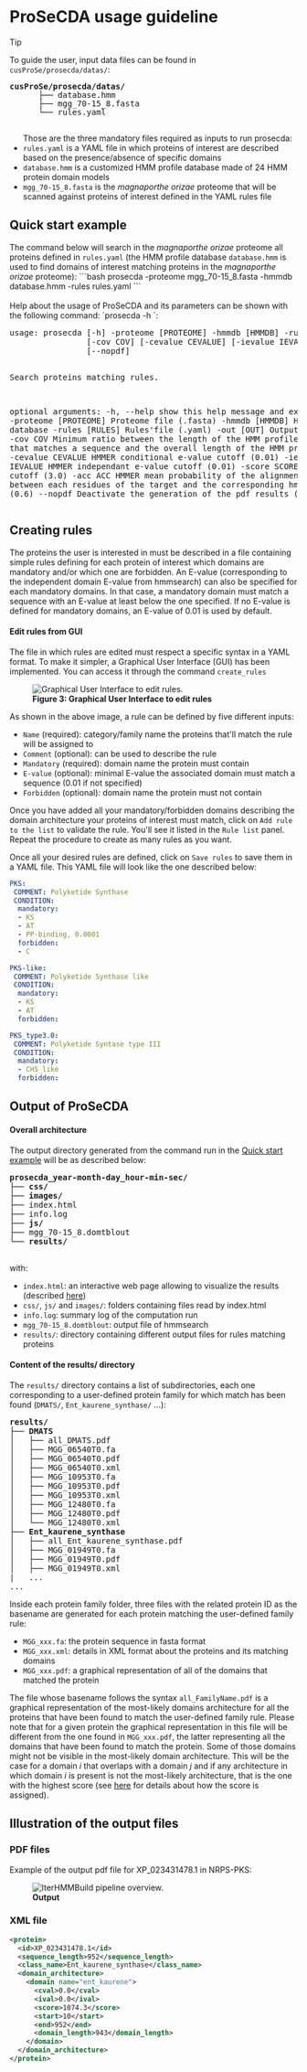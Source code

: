 # ProSeCDA usage guideline

<div class="admonition tip">
    <p class="first admonition-title">
        Tip
    </p>
    <p>
    To guide the user, input data files can be found in <code>cusProSe/prosecda/datas/</code>:
    <pre style="line-height: 15px;"><b>cusProSe/prosecda/datas/</b>
      ├── database.hmm
      ├── mgg_70-15_8.fasta
      └── rules.yaml
    </pre>
    <ul>
    Those are the three mandatory files required as inputs to run prosecda:
    <li><code>rules.yaml</code> is a YAML file in which proteins of interest are described based on the presence/absence of specific domains</li>
    <li><code>database.hmm</code> is a customized HMM profile database made of 24 HMM protein domain models</li>
    <li><code>mgg_70-15_8.fasta</code> is the <i>magnaporthe orizae</i> proteome that will be scanned against proteins of interest defined in the YAML rules file</li>
    </ul>
    </p>
</div>

## Quick start example
<div>
The command below will search in the <i>magnaporthe orizae</i> proteome all proteins defined in <code>rules.yaml</code> (the HMM profile database <code>database.hmm</code> is used to find domains of interest matching proteins in the <i>magnaporthe orizae</i> proteome):
```bash
prosecda -proteome mgg_70-15_8.fasta -hmmdb database.hmm -rules rules.yaml
```
</div>

<br>
Help about the usage of ProSeCDA and its parameters can be shown with the following command: `prosecda -h
`:
<pre class="parameters">usage: prosecda [-h] -proteome [PROTEOME] -hmmdb [HMMDB] -rules [RULES] [-out [OUT]] 
                [-cov COV] [-cevalue CEVALUE] [-ievalue IEVALUE] [-score SCORE] [-acc ACC]
                [--nopdf]

Search proteins matching rules.

optional arguments:
  -h, --help            show this help message and exit
  -proteome [PROTEOME]  Proteome file (.fasta)
  -hmmdb [HMMDB]        HMM profile database
  -rules [RULES]        Rules&apos;file (.yaml)
  -out [OUT]            Output directory
  -cov COV              Minimum ratio between the length of the HMM profile stretch that 
                        matches a sequence and the overall length of the HMM profile (0.0)
  -cevalue CEVALUE      HMMER conditional e-value cutoff (0.01)
  -ievalue IEVALUE      HMMER independant e-value cutoff (0.01)
  -score SCORE          HMMER score cutoff (3.0)
  -acc ACC              HMMER mean probability of the alignment accuracy between each residues
                        of the target and the corresponding hmm state (0.6)
  --nopdf               Deactivate the generation of the pdf results (False)
</pre>


## Creating rules
The proteins the user is interested in must be described in a file containing simple rules defining for each protein of interest which domains are mandatory and/or which one are forbidden. An E-value (corresponding to the independent domain E-value from hmmsearch) can also be specified for each mandatory domains. In that case, a mandatory domain must match a sequence with an E-value at least below the one specified. If no E-value is defined for mandatory domains, an E-value of 0.01 is used by default.

#### Edit rules from GUI
The file in which rules are edited must respect a specific syntax in a YAML format. To make it simpler, a Graphical User Interface (GUI) has been implemented. You can access it through the command `create_rules`


<figure class="fig-prosecda">
    <img src="./img/prosecda_rules.png"
      alt="Graphical User Interface to edit rules.">
    <figcaption>
<b>Figure 3: Graphical User Interface to edit rules</b> 
    </figcaption>
</figure>

As shown in the above image, a rule can be defined by five different inputs:

* `Name` (required): category/family name the proteins that'll match the rule will be assigned to
* `Comment` (optional): can be used to describe the rule
* `Mandatory` (required): domain name the protein must contain
* `E-value` (optional): minimal E-value the associated domain must match a sequence (0.01 if not specified)
* `Forbidden` (optional): domain name the protein must not contain

Once you have added all your mandatory/forbidden domains describing the domain architecture your proteins of interest must match, click on `Add rule to the list` to validate the rule. You'll see it listed in the `Rule list` panel. Repeat the procedure to create as many rules as you want. 

Once all your desired rules are defined, click on `Save rules` to save them in a YAML file. This YAML file will look like the one described below:

```yaml
PKS:
 COMMENT: Polyketide Synthase
 CONDITION:
  mandatory:
  - KS
  - AT
  - PP-binding, 0.0001
  forbidden:
  - C

PKS-like:
 COMMENT: Polyketide Synthase like
 CONDITION:
  mandatory:
  - KS
  - AT
  forbidden:

PKS_type3.0:
 COMMENT: Polyketide Syntase type III
 CONDITION:
  mandatory:
  - CHS_like
  forbidden:

```

## Output of ProSeCDA
#### Overall architecture
The output directory generated from the command run in the [Quick start example](#quick-start-example) will be as described below:

<pre><b>prosecda_year-month-day_hour-min-sec/</b>
├── <b>css/</b>
├── <b>images/</b>
├── index.html
├── info.log
├── <b>js/</b>
├── mgg_70-15_8.domtblout
└── <b>results/</b>
 </pre>

with:
<ul class="myul2">
  <li><code>index.html</code>: an interactive web page allowing to visualize the results (described <a href="#a">here</a>)</li>
  <li><code>css/</code>, <code>js/</code> and <code>images/</code>: folders containing files read by index.html</li>
  <li><code>info.log</code>: summary log of the computation run</li>
  <li><code>mgg_70-15_8.domtblout</code>: output file of hmmsearch</li>
  <li><code>results/</code>: directory containing different output files for rules matching proteins</li>
</ul>

#### Content of the results/ directory
The `results/` directory contains a list of subdirectories, each one corresponding to a user-defined protein family for which match has been found (`DMATS/`, `Ent_kaurene_synthase/` ...):

<pre><b>results/</b>
├── <b>DMATS</b>
│   ├── all_DMATS.pdf
│   ├── MGG_06540T0.fa
│   ├── MGG_06540T0.pdf
│   ├── MGG_06540T0.xml
│   ├── MGG_10953T0.fa
│   ├── MGG_10953T0.pdf
│   ├── MGG_10953T0.xml
│   ├── MGG_12480T0.fa
│   ├── MGG_12480T0.pdf
│   └── MGG_12480T0.xml
├── <b>Ent_kaurene_synthase</b>
│   ├── all_Ent_kaurene_synthase.pdf
│   ├── MGG_01949T0.fa
│   ├── MGG_01949T0.pdf
│   ├── MGG_01949T0.xml
|   ...
... 
</pre>

Inside each protein family folder, three files with the related protein ID as the basename are generated for each protein matching the user-defined family rule:
<ul class="myul2">
  <li><code>MGG_xxx.fa</code>: the protein sequence in fasta format</li>
  <li><code>MGG_xxx.xml</code>: details in XML format about the proteins and its matching domains</li>
  <li><code>MGG_xxx.pdf</code>: a graphical representation of all of the domains that matched the protein</li>
</ul>

The file whose basename follows the syntax `all_FamilyName.pdf` is a graphical representation of the most-likely domains architecture for all the proteins that have been found to match the user-defined family rule. Please note that for a given protein the graphical representation in this file will be different from the one found in `MGG_xxx.pdf`, the latter representing all the domains that have been found to match the protein. Some of those domains might not be visible in the most-likely domain architecture. This will be the case for a domain <i>i</i> that overlaps with a domain <i>j</i> and if any architecture in which domain <i>i</i> is present is not the most-likely architecture, that is the one with the highest score (see <a href="./psd_introduction.html#resolving-overlapping-domains">here</a> for details about how the score is assigned).

## Illustration of the output files

### PDF files
Example of the output pdf file for XP_023431478.1 in NRPS-PKS:

<figure >
    <img src="./prosecda/images/xp_023427367.1.png"
      alt="IterHMMBuild pipeline overview.">
    <figcaption>
<b>Output</b> 
    </figcaption>
</figure>

### XML file
```xml
<protein>
  <id>XP_023431478.1</id>
  <sequence_length>952</sequence_length>
  <class_name>Ent_kaurene_synthase</class_name>
  <domain_architecture>
    <domain name="ent_kaurene">
      <cval>0.0</cval>
      <ival>0.0</ival>
      <score>1074.3</score>
      <start>10</start>
      <end>952</end>
      <domain_length>943</domain_length>
    </domain>
  </domain_architecture>
</protein>
```

